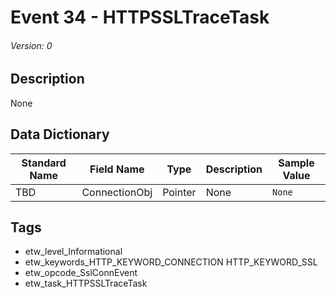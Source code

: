 # Event 34 - HTTPSSLTraceTask
###### Version: 0

## Description
None

## Data Dictionary
|Standard Name|Field Name|Type|Description|Sample Value|
|---|---|---|---|---|
|TBD|ConnectionObj|Pointer|None|`None`|

## Tags
* etw_level_Informational
* etw_keywords_HTTP_KEYWORD_CONNECTION HTTP_KEYWORD_SSL
* etw_opcode_SslConnEvent
* etw_task_HTTPSSLTraceTask